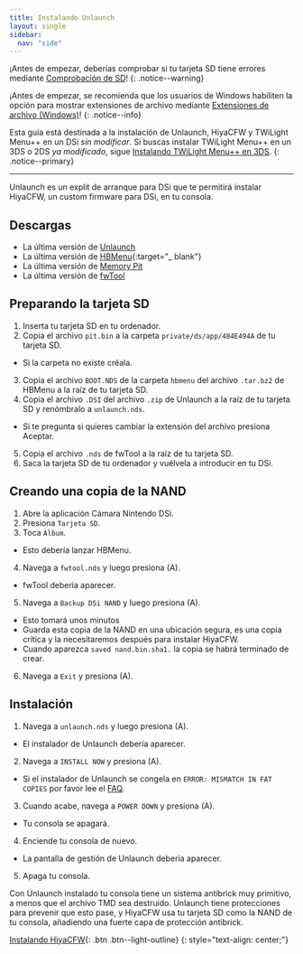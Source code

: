 ```yaml
---
title: Instalando Unlaunch
layout: single
sidebar:
  nav: "side"
---
```


¡Antes de empezar, deberías comprobar si tu tarjeta SD tiene errores mediante [Comprobación de SD](/guia_dsi/anexo/comprobación-de-sd)!
{: .notice--warning}

¡Antes de empezar, se recomienda que los usuarios de Windows habiliten la opción para mostrar extensiones de archivo mediante [Extensiones de archivo (Windows)](/guia_dsi/anexo/extensiones-de-archivo-(windows))!
{: .notice--info}

Esta guía está destinada a la instalación de Unlaunch, HiyaCFW y TWiLight Menu++ en un DSi *sin modificar*. Si buscas instalar TWiLight Menu++ en un 3DS o 2DS *ya modificado*, sigue [Instalando TWiLight Menu++ en 3DS](/guia_dsi/anexo/instalando-twilight-menu++-3ds).
{: .notice--primary}

___

Unlaunch es un explit de arranque para DSi que te permitirá instalar HiyaCFW, un custom firmware para DSi, en tu consola.

## Descargas

- La última versión de [Unlaunch](https://problemkaputt.de/unlaunch.zip)
- La última versión de [HBMenu](https://github.com/devkitPro/nds-hb-menu/releases/latest){:target="_ blank"}
- La última versión de [Memory Pit](https://gbatemp.net/attachments/pit-zip.168232/)
- La última versión de [fwTool](/guia_dsi/archivos/fwTool.nds)

## Preparando la tarjeta SD

1. Inserta tu tarjeta SD en tu ordenador.
2. Copia el archivo `pit.bin` a la carpeta `private/ds/app/484E494A` de tu tarjeta SD.
  - Si la carpeta no existe créala.
3. Copia el archivo `BOOT.NDS` de la carpeta `hbmenu` del archivo `.tar.bz2` de HBMenu a la raíz de tu tarjeta SD.
4. Copia el archivo `.DSI` del archivo `.zip` de Unlaunch a la raíz de tu tarjeta SD y renómbralo a `unlaunch.nds`.
  - Si te pregunta si quieres cambiar la extensión del archivo presiona Aceptar.
5. Copia el archivo `.nds` de fwTool a la raíz de tu tarjeta SD.
6. Saca la tarjeta SD de tu ordenador y vuélvela a introducir en tu DSi.

## Creando una copia de la NAND

1. Abre la aplicación Cámara Nintendo DSi.
2. Presiona `Tarjeta SD`.
3. Toca `Álbum`.
  - Esto debería lanzar HBMenu.
4. Navega a `fwtool.nds` y luego presiona (A).
  - fwTool debería aparecer.
5. Navega a `Backup DSi NAND` y luego presiona (A).
  - Esto tomará unos minutos
  - Guarda esta copia de la NAND en una ubicación segura, es una copia crítica y la necesitaremos después para instalar HiyaCFW.
  - Cuando aparezca `saved nand.bin.sha1.` la copia se habrá terminado de crear.
6. Navega a `Exit` y presiona (A).

## Instalación

1. Navega a `unlaunch.nds` y luego presiona (A).
  - El instalador de Unlaunch debería aparecer.
2. Navega a `INSTALL NOW` y presiona (A).
  - Si el instalador de Unlaunch se congela en `ERROR: MISMATCH IN FAT COPIES` por favor lee el [FAQ](/ayuda/faq).
3. Cuando acabe, navega a `POWER DOWN` y presiona (A).
  - Tu consola se apagará.
4. Enciende tu consola de nuevo.
  - La pantalla de gestión de Unlaunch debería aparecer.
5. Apaga tu consola.


Con Unlaunch instalado tu consola tiene un sistema antibrick muy primitivo, a menos que el archivo TMD sea destruido. Unlaunch tiene protecciones para prevenir que esto pase, y HiyaCFW usa tu tarjeta SD como la NAND de tu consola, añadiendo una fuerte capa de protección antibrick.

[Instalando HiyaCFW](/guia_dsi/guía/instalando-hiyacfw){: .btn .btn--light-outline}
{: style="text-align: center;"}
